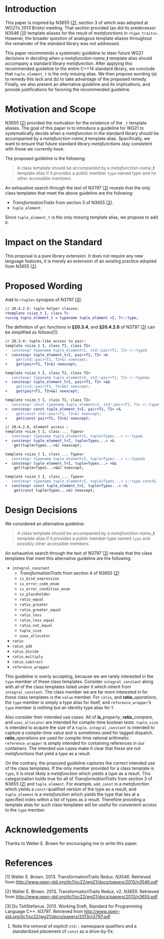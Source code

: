 # Introduction

This paper is inspired by N3655 \[[2](#ref-N3655)\], section 3 of which
was adopted at WG21’s 2013 Bristol meeting. That section provided (as
did its predecessor N3546 \[[1](#ref-N3546)\]) template aliases for the
result of *metafunctions* in `<type_traits>`. However, the broader
question of analogous template aliases throughout the remainder of the
standard library was not addressed.

This paper recommends a systematic guideline to steer future WG21
decisions in deciding when a *metafunction-name*\_**t** template alias
should accompany a standard library *metafunction*. After applying this
recommended guideline to the entire C++14 standard library, we conclude
that `tuple_element_t` is the only missing alias. We then propose
wording (a) to remedy this lack and (b) to take advantage of the
proposed remedy. Finally, we also present an alternative guideline and
its implications, and provide justifications for favoring the
recommended guideline.

# Motivation and Scope

N3655 \[[2](#ref-N3655)\] provided the motivation for the existence of
the `_t` template aliases. The goal of this paper is to introduce a
guideline for WG21 to systematically decide when a *metafunction* in the
standard library should be accompanied by a *metafunction-name*\_**t**
template alias. Specifically, we want to ensure that future standard
library *metafunctions* stay consistent with those we currently have.

The proposed guideline is the following:

> A class template should be accompanied by a *metafunction-name*\_**t**
> template alias if it provides a public member `type` named type and no
> other accessible members.

An exhaustive search through the text of N3797 \[[3](#ref-N3797)\]
reveals that the only class templates that meet the above guideline are
the following:

  - *TransformationTraits* from section 3 of N3655 \[[2](#ref-N3655)\].
  - `tuple_element`

Since `tuple_element_t` is the only missing template alias, we propose
to add it.

# Impact on the Standard

This proposal is a pure library extension. It does not require any new
language features, it is merely an extension of an existing practice
adopted from N3655 \[[2](#ref-N3655)\].

# Proposed Wording

Add to `<tuple>` synopsis of N3797 \[[3](#ref-N3797)\]:

``` diff
// 20.4.2.5: tuple helper classes:
+template <size_t I, class T>
+using tuple_element_t = typename tuple_element <I, T>::type;
```

The definition of `get` functions in **§20.3.4**, and **§20.4.2.6** of
N3797 \[[3](#ref-N3797)\] can be simplified as follows\[1\]:

``` diff
// 20.3.4: tuple-like access to pair:
template <size_t I, class T1, class T2>
-  constexpr typename tuple_element<I, std::pair<T1, T2> >::type&
+  constexpr tuple_element_t<I, pair<T1, T2> >&
-    get(std::pair<T1, T2>&) noexcept;
+    get(pair<T1, T2>&) noexcept;

template <size_t I, class T1, class T2>
-  constexpr typename tuple_element<I, std::pair<T1, T2> >::type&&
+  constexpr tuple_element_t<I, pair<T1, T2> >&&
-    get(std::pair<T1, T2>&&) noexcept;
+    get(pair<T1, T2>&&) noexcept;

template <size_t I, class T1, class T2>
-  constexpr const typename tuple_element<I, std::pair<T1, T2> >::type&
+  constexpr const tuple_element_t<I, pair<T1, T2> >&
-    get(const std::pair<T1, T2>&) noexcept;
+    get(const pair<T1, T2>&) noexcept;

// 20.4.2.6, element access :
template <size_t I, class ... Types>
-  constexpr typename tuple_element<I, tuple<Types...> >::type&
+  constexpr tuple_element_t<I, tuple<Types...> >&
    get(tuple<Types...>&) noexcept;

template <size_t I, class ... Types>
-  constexpr typename tuple_element<I, tuple<Types...> >::type&&
+  constexpr tuple_element_t<I, tuple<Types...> >&&
    get(tuple<Types...>&&) noexcept;

template <size_t I, class ... Types>
-  constexpr typename tuple_element<I, tuple<Types...> >::type const&
+  constexpr const tuple_element_t<I, tuple<Types...> >&
    get(const tuple<Types...>&) noexcept;
```

# Design Decisions

We considered an alternative guideline:

> A class template should be accompanied by a *metafunction-name*\_**t**
> template alias if it provides a public member type named `type` and
> possibly other accessible members.

An exhaustive search through the text of N3797 \[[3](#ref-N3797)\]
reveals that the class templates that meet this alternative guideline
are the following:

  - `integral_constant`
      - *TransformationTraits* from section 4 of N3655
        \[[2](#ref-N3655)\]
      - `is_bind_expression`
      - `is_error_code_enum`
      - `is_error_condition_enum`
      - `is_placeholder`
      - `ratio_equal`
      - `ratio_greater`
      - `ratio_greater_equal`
      - `ratio_less`
      - `ratio_less_equal`
      - `ratio_not_equal`
      - `tuple_size`
      - `uses_allocator`
  - `ratio`
  - `ratio_add`
  - `ratio_divide`
  - `ratio_multiply`
  - `ratio_subtract`
  - `reference_wrapper`

This guideline is overly accepting, because we are rarely interested in
the `type` member of these class templates. Consider `integral_constant`
along with all of the class templates listed under it which inherit from
`integral_constant`. The class member we are far more interested in for
these class templates is the `value` member. For `ratio`, and
**ratio**\_*operations*, the `type` member is simply a type alias for
itself, and `reference_wrapper`’s `type` member is nothing but an
identity type alias for `T`.

Also consider their intended use cases. All of **is**\_*property*,
**ratio**\_*compare*, and `uses_allocator` are intended for compile-time
boolean tests. `tuple_size` is intended to acquire the size of a
`tuple`. `integral_constant` is intended to capture a compile-time value
and is sometimes used for tagged dispatch. **ratio**\_*operations* are
used for compile-time rational arithmetic. `reference_wrapper` is simply
intended for containing references in our containers. The intended use
cases make it clear that these are not *metafunctions* that yield a type
as a result.

On the contrary, the proposed guideline captures the correct intended
use of the class templates. If the only member provided for a class
template is `type`, it is most likely a *metafunction* which yields a
type as a result. This categorization holds true for all of
*TransformationTraits* from section 3 of N3655 \[[2](#ref-N3655)\] and
`tuple_element`. For example, `add_const` is a *metafunction* which
yields a `const`-qualified version of the type as a result, and
`tuple_element` is a *metafunction* which yields the type that lies at a
specified index within a list of types as a result. Therefore providing
a template alias for such class templates will be useful for convenient
access to the `type` member.

# Acknowledgements

Thanks to Walter E. Brown for encouraging me to write this paper.

# References

<div id="refs" class="references">

<div id="ref-N3546">

\[1\] Walter E. Brown. 2013. TransformationTraits Redux. *N3546*.
Retrieved from
<http://www.open-std.org/jtc1/sc22/wg21/docs/papers/2013/n3546.pdf>

</div>

<div id="ref-N3655">

\[2\] Walter E. Brown. 2013. TransformationTraits Redux, v2. *N3655*.
Retrieved from
<http://www.open-std.org/jtc1/sc22/wg21/docs/papers/2013/n3655.pdf>

</div>

<div id="ref-N3797">

\[3\] Du ToitStefanus. 2013. Working Draft, Standard for Programming
Language C++. *N3797*. Retrieved from
<http://www.open-std.org/jtc1/sc22/wg21/docs/papers/2013/n3797.pdf>

</div>

</div>

1.  Note the removal of explicit `std::` namespace qualifiers and a
    standardized placement of `const` as a drive-by-fix.
